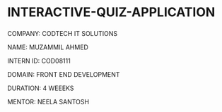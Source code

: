# INTERACTIVE-QUIZ-APPLICATION

###

COMPANY: CODTECH IT SOLUTIONS

NAME: MUZAMMIL AHMED

INTERN ID: COD08111

DOMAIN: FRONT END DEVELOPMENT

DURATION: 4 WEEEKS

MENTOR: NEELA SANTOSH

###
